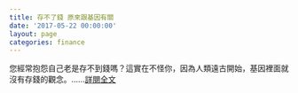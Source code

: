 ```yaml
---
title: 存不了錢 原來跟基因有關
date: '2017-05-22 00:00:00'
layout: page
categories: finance
---
```


您經常抱怨自己老是存不到錢嗎？這實在不怪你，因為人類遠古開始，基因裡面就沒有存錢的觀念。......[詳閱全文](http://www.chinatimes.com/realtimenews/20170522000706-260408)